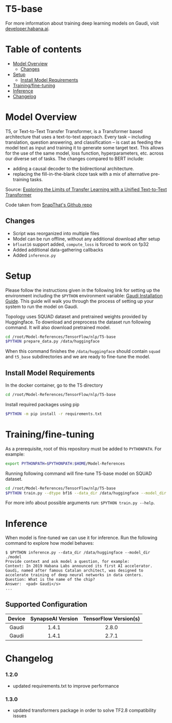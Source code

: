 # T5-base

For more information about training deep learning models on Gaudi, visit [developer.habana.ai](https://developer.habana.ai/resources/).

# Table of contents

- [Model Overview](#model-overview)
  - [Changes](#changes)
- [Setup](#setup)
  - [Install Model Requirements](#install-model-requirements)
- [Training/fine-tuning](#trainingfine-tuning)
- [Inference](#inference)
- [Changelog](#changelog)

# Model Overview

T5, or Text-to-Text Transfer Transformer, is a Transformer based architecture that uses a text-to-text approach.
Every task – including translation, question answering, and classification – is cast as feeding the model text
as input and training it to generate some target text. This allows for the use of the same model,
loss function, hyperparameters, etc. across our diverse set of tasks. The changes compared to BERT include:

* adding a causal decoder to the bidirectional architecture.
* replacing the fill-in-the-blank cloze task with a mix of alternative pre-training tasks.

Source: [Exploring the Limits of Transfer Learning with a Unified Text-to-Text Transformer](https://arxiv.org/abs/1910.10683)

Code taken from [SnapThat's Github repo](https://github.com/snapthat/TF-T5-text-to-text/blob/master/snapthatT5/notebooks/TF-T5-%20Training.ipynb)

## Changes

- Script was reorganized into multiple files
- Model can be run offline, without any additional download after setup
- `bfloat16` support added, `compute_loss` is forced to work on fp32
- Added additional data-gathering callbacks
- Added `inference.py`

# Setup

Please follow the instructions given in the following link for setting up the
environment including the `$PYTHON` environment variable: [Gaudi Installation
Guide](https://docs.habana.ai/en/latest/Installation_Guide/GAUDI_Installation_Guide.html).
This guide will walk you through the process of setting up your system to run
the model on Gaudi.

Topology uses SQUAD dataset and pretrained weights provided by Huggingface. To download and preprocess the dataset run following command. It will also download pretrained model.

```bash
cd /root/Model-References/TensorFlow/nlp/T5-base
$PYTHON prepare_data.py /data/huggingface
```

When this command finishes the `/data/huggingface` should contain `squad` and `t5_base` subdirectories and we are ready to fine-tune the model.

## Install Model Requirements

In the docker container, go to the T5 directory
```bash
cd /root/Model-References/TensorFlow/nlp/T5-base
```
Install required packages using pip
```bash
$PYTHON -m pip install -r requirements.txt
```

# Training/fine-tuning

As a prerequisite, root of this repository must be added to `PYTHONPATH`. For example:
```bash
export PYTHONPATH=$PYTHONPATH:$HOME/Model-References
```

Running following command will fine-tune T5-base model on SQUAD dataset.

```bash
cd /root/Model-References/TensorFlow/nlp/T5-base
$PYTHON train.py --dtype bf16 --data_dir /data/huggingface --model_dir ./model
```

For more info about possible arguments run: `$PYTHON train.py --help`.

# Inference

When model is fine-tuned we can use it for inference. Run the following command to explore how model behaves:

```
$ $PYTHON inference.py --data_dir /data/huggingface --model_dir ./model
Provide context and ask model a question, for example:
Context: In 2019 Habana Labs announced its first AI accelerator. Gaudi, named after famous Catalan architect, was designed to accelerate training of deep neural networks in data centers.
Question: What is the name of the chip?
Answer:  <pad> Gaudi</s>
...
```

## Supported Configuration

| Device | SynapseAI Version | TensorFlow Version(s)  |
|:------:|:-----------------:|:-----:|
| Gaudi  | 1.4.1             | 2.8.0 |
| Gaudi  | 1.4.1             | 2.7.1 |

# Changelog
### 1.2.0
* updated requirements.txt to improve performance
### 1.3.0
* updated transformers package in order to solve TF2.8 compatibility issues
